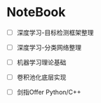 # NoteBook

- [ ] 深度学习-目标检测框架整理
- [ ] 深度学习-分类网络整理
- [ ] 机器学习理论基础
- [ ] 卷积池化底层实现
- [ ] 剑指Offer Python/C++





